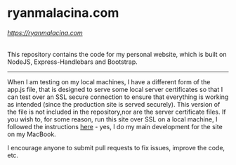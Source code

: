 # ryanmalacina.com
###### https://ryanmalacina.com
This repository contains the code for my personal website, which is built on NodeJS, Express-Handlebars and Bootstrap.

---

When I am testing on my local machines, I have a different form of the app.js file, that is designed to serve some local server certificates so that I can test over an SSL secure connection to ensure that everything is working as intended (since the production site is served securely).  This version of the file is not included in the repository,nor are the server certificate files.  If you wish to, for some reason, run this site over SSL on a local machine, I followed the instructions [here](https://stackoverflow.com/questions/21397809/create-a-trusted-self-signed-ssl-cert-for-localhost-for-use-with-express-node/42298344#42298344) - yes, I do my main development for the site on my MacBook. 

I encourage anyone to submit pull requests to fix issues, improve the code, etc.
